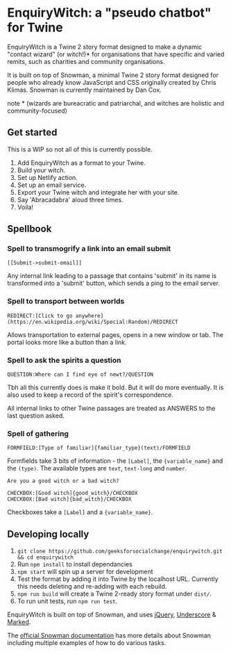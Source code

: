 # EnquiryWitch: a "pseudo chatbot" for Twine

EnquiryWitch is a Twine 2 story format designed to make a dynamic "contact wizard" (or witch!)* for organisations that have specific and varied remits, such as charities and community organisations.

It is built on top of Snowman, a minimal Twine 2 story format designed for people who already know JavaScript and CSS originally created by Chris Klimas. Snowman is currently maintained by Dan Cox.

note * (wizards are bureacratic and patriarchal, and witches are holistic and community-focused)

## Get started

This is a WIP so not all of this is currently possible.

1. Add EnquiryWitch as a format to your Twine.
1. Build your witch.
1. Set up Netlify action.
1. Set up an email service.
1. Export your Twine witch and integrate her with your site.
1. Say 'Abracadabra' aloud three times.
1. Voila!

## Spellbook

### Spell to transmogrify a link into an email submit
```
[[Submit->submit-email]]
```
Any internal link leading to a passage that contains 'submit' in its name is transformed into a 'submit' button, which sends a ping to the email server.

### Spell to transport between worlds
```
REDIRECT:[Click to go anywhere](https://en.wikipedia.org/wiki/Special:Random)/REDIRECT
```
Allows transportation to external pages, opens in a new window or tab. The portal looks more like a button than a link.

### Spell to ask the spirits a question

```
QUESTION:Where can I find eye of newt?/QUESTION
```
Tbh all this currently does is make it bold. But it will do more eventually. It is also used to keep a record of the spirit's correspondence.

All internal links to other Twine passages are treated as ANSWERS to the last question asked.

### Spell of gathering

```
FORMFIELD:[Type of familiar]{familiar_type}(text)/FORMFIELD
```
Formfields take 3 bits of information - the `[Label]`, the `{variable_name}` and the `(type)`. The available types are `text`, `text-long` and `number`.
```
Are you a good witch or a bad witch?

CHECKBOX:[Good witch]{good_witch}/CHECKBOX
CHECKBOX:[Bad witch]{bad_witch}/CHECKBOX
```
Checkboxes take a `[Label]` and a `{variable_name}`.

## Developing locally

1. `git clone https://github.com/geeksforsocialchange/enquirywitch.git && cd enquirywitch`
1. Run `npm install` to install dependancies
1. `npm start` will spin up a server for development
1. Test the format by adding it into Twine by the localhost URL. Currently this needs deleting and re-adding with each rebuild.
1. `npm run build` will create a Twine 2-ready story format under `dist/`.
1. To run unit tests, run `npm run test`.

EnquiryWitch is built on top of Snowman, and uses [jQuery](https://jquery.com/), [Underscore](https://underscorejs.org/) & [Marked](https://github.com/markedjs/marked).

The [official Snowman documentation](https://videlais.github.io/snowman/2/) has more details about Snowman including multiple examples of how to do various tasks.
